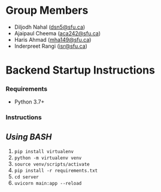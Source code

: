 # Group Members
- Diljodh Nahal (dsn5@sfu.ca)
- Ajaipaul Cheema (aca242@sfu.ca)
- Haris Ahmad (mha149@sfu.ca)
- Inderpreet Rangi (isr@sfu.ca)

# Backend Startup Instructions

### Requirements
- Python 3.7+

### Instructions
## *Using BASH*
1. `pip install virtualenv`
2. `python -m virtualenv venv`
3. `source venv/scripts/activate`
4. `pip install -r requirements.txt`
5. `cd server`
6. `uvicorn main:app --reload`